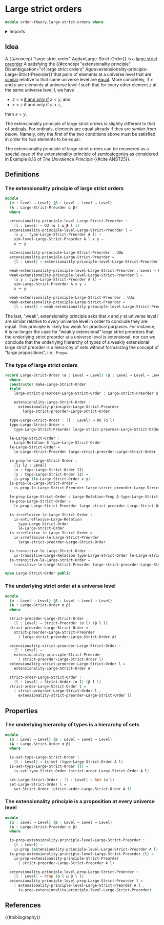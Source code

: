 # Large strict orders

```agda
module order-theory.large-strict-orders where
```

<details><summary>Imports</summary>

```agda
open import foundation.binary-relations
open import foundation.cartesian-product-types
open import foundation.dependent-pair-types
open import foundation.empty-types
open import foundation.equivalence-relations
open import foundation.function-extensionality
open import foundation.identity-types
open import foundation.large-binary-relations
open import foundation.negation
open import foundation.propositions
open import foundation.sets
open import foundation.universe-levels

open import order-theory.large-strict-preorders
open import order-theory.similarity-of-elements-large-strict-preorders
open import order-theory.strict-orders
open import order-theory.strict-preorders
open import order-theory.strictly-preordered-sets
```

</details>

## Idea

A {{#concept "large strict order" Agda=Large-Strict-Order}} is a
[large strict preorder](order-theory.large-strict-preorders.md) $A$ satisfying
the
{{#concept "extensionality principle" Disambiguation="of large strict orders" Agda=extensionality-principle-Large-Strict-Preorder}}
that pairs of elements at a universe level that are
[similar](order-theory.similarity-of-elements-large-strict-preorders.md)
relative to that same universe level are
[equal](foundation-core.identity-types.md). More concretely, if $x$ and $y$ are
elements at universe level $l$ such that for every other element $z$ at the same
universe level $l$, we have

- $z < x$ [if and only if](foundation.logical-equivalences.md) $z < y$, and
- $x < z$ if and only if $y < z$,

then $x = y$.

The extensionality principle of large strict orders is slightly different to
that of [ordinals](order-theory.ordinals.md). For ordinals, elements are equal
already if they are _similar from below_. Namely, only the first of the two
conditions above must be satisfied in order for two elements to be equal.

The extensionality principle of large strict orders can be recovered as a
special case of the extensionality principle of
[semicategories](category-theory.nonunital-precategories.md) as considered in
Example 8.16 of _The Univalence Principle_ {{#cite ANST25}}.

## Definitions

### The extensionality principle of large strict orders

```agda
module _
  {α : Level → Level} {β : Level → Level → Level}
  (A : Large-Strict-Preorder α β)
  where

  extensionality-principle-level-Large-Strict-Preorder :
    (l : Level) → UU (α l ⊔ β l l)
  extensionality-principle-level-Large-Strict-Preorder l =
    (x y : type-Large-Strict-Preorder A l) →
    sim-level-Large-Strict-Preorder A l x y →
    x ＝ y

  extensionality-principle-Large-Strict-Preorder : UUω
  extensionality-principle-Large-Strict-Preorder =
    {l : Level} → extensionality-principle-level-Large-Strict-Preorder l

  weak-extensionality-principle-level-Large-Strict-Preorder : Level → UUω
  weak-extensionality-principle-level-Large-Strict-Preorder l =
    (x y : type-Large-Strict-Preorder A l) →
    sim-Large-Strict-Preorder A x y →
    x ＝ y

  weak-extensionality-principle-Large-Strict-Preorder : UUω
  weak-extensionality-principle-Large-Strict-Preorder =
    {l : Level} → weak-extensionality-principle-level-Large-Strict-Preorder l
```

The last, "weak", extensionality principle asks that $x$ and $y$ at universe
level $l$ are similar relative to _every_ universe level in order to conclude
they are equal. This principle is likely too weak for practical purposes. For
instance, it is no longer the case for "weakly extensional" large strict
preorders that the underlying strict preorder at a universe level is
extensional, nor can we conclude that the underlying hierarchy of types of a
weakly extensional large strict preorder is a hierarchy of sets without
formalizing the concept of "large propositions", i.e., `Propω`.

### The type of large strict orders

```agda
record Large-Strict-Order (α : Level → Level) (β : Level → Level → Level) : UUω
  where
  constructor make-Large-Strict-Order
  field
    large-strict-preorder-Large-Strict-Order : Large-Strict-Preorder α β

    extensionality-Large-Strict-Order :
      extensionality-principle-Large-Strict-Preorder
        large-strict-preorder-Large-Strict-Order

  type-Large-Strict-Order : (l : Level) → UU (α l)
  type-Large-Strict-Order =
    type-Large-Strict-Preorder large-strict-preorder-Large-Strict-Order

  le-Large-Strict-Order :
    Large-Relation β type-Large-Strict-Order
  le-Large-Strict-Order =
    le-Large-Strict-Preorder large-strict-preorder-Large-Strict-Order

  is-prop-le-Large-Strict-Order :
    {l1 l2 : Level}
    (x : type-Large-Strict-Order l1)
    (y : type-Large-Strict-Order l2) →
    is-prop (le-Large-Strict-Order x y)
  is-prop-le-Large-Strict-Order =
    is-prop-le-Large-Strict-Preorder large-strict-preorder-Large-Strict-Order

  le-prop-Large-Strict-Order : Large-Relation-Prop β type-Large-Strict-Order
  le-prop-Large-Strict-Order =
    le-prop-Large-Strict-Preorder large-strict-preorder-Large-Strict-Order

  is-irreflexive-le-Large-Strict-Order :
    is-antireflexive-Large-Relation
      type-Large-Strict-Order
      le-Large-Strict-Order
  is-irreflexive-le-Large-Strict-Order =
    is-irreflexive-le-Large-Strict-Preorder
      large-strict-preorder-Large-Strict-Order

  is-transitive-le-Large-Strict-Order :
    is-transitive-Large-Relation type-Large-Strict-Order le-Large-Strict-Order
  is-transitive-le-Large-Strict-Order =
    transitive-le-Large-Strict-Preorder large-strict-preorder-Large-Strict-Order

open Large-Strict-Order public
```

### The underlying strict order at a universe level

```agda
module _
  {α : Level → Level} {β : Level → Level → Level}
  (A : Large-Strict-Order α β)
  where

  strict-preorder-Large-Strict-Order :
    (l : Level) → Strict-Preorder (α l) (β l l)
  strict-preorder-Large-Strict-Order =
    strict-preorder-Large-Strict-Preorder
      ( large-strict-preorder-Large-Strict-Order A)

  extensionality-strict-preorder-Large-Strict-Order :
    (l : Level) →
    extensionality-principle-Strict-Preorder
      ( strict-preorder-Large-Strict-Order l)
  extensionality-strict-preorder-Large-Strict-Order l =
    extensionality-Large-Strict-Order A

  strict-order-Large-Strict-Order :
    (l : Level) → Strict-Order (α l) (β l l)
  strict-order-Large-Strict-Order l =
    ( strict-preorder-Large-Strict-Order l ,
      extensionality-strict-preorder-Large-Strict-Order l)
```

## Properties

### The underlying hierarchy of types is a hierarchy of sets

```agda
module _
  {α : Level → Level} {β : Level → Level → Level}
  (A : Large-Strict-Order α β)
  where

  is-set-type-Large-Strict-Order :
    {l : Level} → is-set (type-Large-Strict-Order A l)
  is-set-type-Large-Strict-Order {l} =
    is-set-type-Strict-Order (strict-order-Large-Strict-Order A l)

  set-Large-Strict-Order : (l : Level) → Set (α l)
  set-Large-Strict-Order l =
    set-Strict-Order (strict-order-Large-Strict-Order A l)
```

### The extensionality principle is a proposition at every universe level

```agda
module _
  {α : Level → Level} {β : Level → Level → Level}
  (A : Large-Strict-Preorder α β)
  where

  is-prop-extensionality-principle-level-Large-Strict-Preorder :
    {l : Level} →
    is-prop (extensionality-principle-level-Large-Strict-Preorder A l)
  is-prop-extensionality-principle-level-Large-Strict-Preorder {l} =
    is-prop-extensionality-principle-Strict-Preorder
      ( strict-preorder-Large-Strict-Preorder A l)

  extensionality-principle-level-prop-Large-Strict-Preorder :
    (l : Level) → Prop (α l ⊔ β l l)
  extensionality-principle-level-prop-Large-Strict-Preorder l =
    ( extensionality-principle-level-Large-Strict-Preorder A l ,
      is-prop-extensionality-principle-level-Large-Strict-Preorder)
```

## References

{{#bibliography}}
